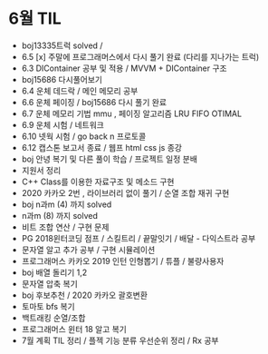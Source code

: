# 6월 TIL
- boj13335트럭 solved /
- 6.5 [x] 주말에 프로그래머스에서 다시 풀기 완료 (다리를 지나가는 트럭)
- 6.3 DIContainer 공부 및 적용 /  MVVM + DIContainer 구조
- boj15686 다시풀어보기
- 6.4 운체 데드락 / 메인 메모리 공부
- 6.6 운체 페이징 / boj15686 다시 풀기 완료
- 6.7 운체 메모리 기법 mmu , 페이징 알고리즘 LRU FIFO OTIMAL
- 6.9 운체 시험 / 네트워크
- 6.10 넷웍 시험 / go back n 프로토콜
- 6.12 캡스톤 보고서 종료 / 웹프 html css js 종강
- boj 안녕 복기 및 다른 풀이 학습 / 프로젝트 일정 분배
- 지원서 정리
- C++ Class를 이용한 자료구조 및 메소드 구현 
- 2020 카카오 2번 , 라이브러리 없이 풀기 / 순열 조합 재귀 구현
- boj n과m (4) 까지 solved 
 - n과m (8) 까지 solved
 - 비트 조합 연산 / 구현 문제
 - PG 2018윈터코딩 점프 / 스킬트리 / 끝말잇기 / 배달 - 다익스트라 공부
 - 문자열 알고 추가 공부 / 구현 시뮬레이션
- 프로그래머스 카카오 2019 인턴 인형뽑기 / 튜플 / 불량사용자
- boj 배열 돌리기 1,2
- 문자열 압축 복기
- boj 후보추천 / 2020 카카오 괄호변환
- 토마토 bfs 복기
- 백트래킹 순열/조합
- 프로그래머스 윈터 18 알고 복기
- 7월 계획 TIL 정리 / 플젝 기능 분류 우선순위 정리 / Rx 공부
